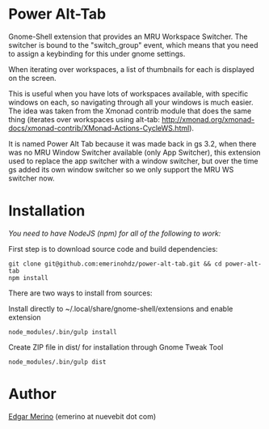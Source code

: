 # Power Alt-Tab

Gnome-Shell extension that provides an MRU Workspace Switcher. The switcher
is bound to the "switch_group" event, which means that you need to assign
a keybinding for this under gnome settings.

When iterating over workspaces, a list of thumbnails for each is displayed 
on the screen.

This is useful when you have lots of workspaces available, with specific 
windows on each, so navigating through all your windows is much easier. 
The idea was taken from the Xmonad contrib module that does the same thing 
(iterates over workspaces using alt-tab: http://xmonad.org/xmonad-docs/xmonad-contrib/XMonad-Actions-CycleWS.html).

It is named Power Alt Tab because it was made back in gs 3.2, when there
was no MRU Window Switcher available (only App Switcher), this extension
used to replace the app switcher with a window switcher, but over the time
gs added its own window switcher so we only support the MRU WS switcher now.

# Installation

*You need to have NodeJS (npm) for all of the following to work:*

First step is to download source code and build dependencies:

    git clone git@github.com:emerinohdz/power-alt-tab.git && cd power-alt-tab
    npm install

There are two ways to install from sources:

Install directly to ~/.local/share/gnome-shell/extensions and enable extension

    node_modules/.bin/gulp install

Create ZIP file in dist/ for installation through Gnome Tweak Tool

    node_modules/.bin/gulp dist

# Author

[Edgar Merino](https://github.com/emerinohdz) (emerino at nuevebit dot com)
